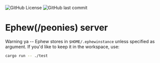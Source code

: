 ![GitHub License](https://img.shields.io/github/license/strawmelonjuice/EphewInstanceRust)
![GitHub last commit](https://img.shields.io/github/last-commit/strawmelonjuice/EphewInstanceRust?style=flat-square)

# Ephew(/peonies) server

Warning ya -- Ephew stores in `$HOME/.ephewinstance` unless specified as argument. If you'd like to keep it in the workspace, use:

```bash
cargo run -- ./test
```